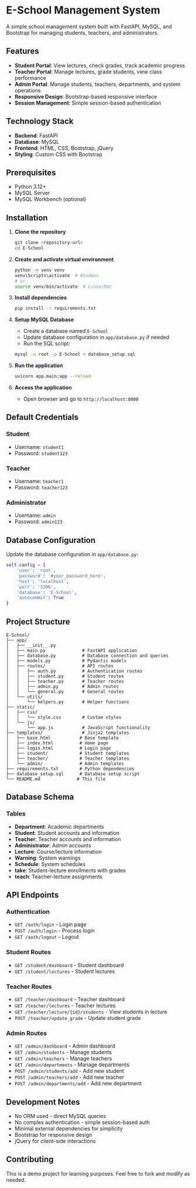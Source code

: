 # E-School Management System

A simple school management system built with FastAPI, MySQL, and Bootstrap for managing students, teachers, and administrators.

## Features

- **Student Portal**: View lectures, check grades, track academic progress
- **Teacher Portal**: Manage lectures, grade students, view class performance
- **Admin Portal**: Manage students, teachers, departments, and system operations
- **Responsive Design**: Bootstrap-based responsive interface
- **Session Management**: Simple session-based authentication

## Technology Stack

- **Backend**: FastAPI
- **Database**: MySQL
- **Frontend**: HTML, CSS, Bootstrap, jQuery
- **Styling**: Custom CSS with Bootstrap

## Prerequisites

- Python 3.12+
- MySQL Server
- MySQL Workbench (optional)

## Installation

1. **Clone the repository**
   ```bash
   git clone <repository-url>
   cd E-School
   ```

2. **Create and activate virtual environment**
   ```bash
   python -m venv venv
   venv\Scripts\activate  # Windows
   # or
   source venv/bin/activate  # Linux/Mac
   ```

3. **Install dependencies**
   ```bash
   pip install -r requirements.txt
   ```

4. **Setup MySQL Database**
   - Create a database named `E-School`
   - Update database configuration in `app/database.py` if needed
   - Run the SQL script:
   ```bash
   mysql -u root -p E-School < database_setup.sql
   ```

5. **Run the application**
   ```bash
   uvicorn app.main:app --reload
   ```

6. **Access the application**
   - Open browser and go to `http://localhost:8000`

## Default Credentials

### Student
- Username: `student1`
- Password: `student123`

### Teacher
- Username: `teacher1`
- Password: `teacher123`

### Administrator
- Username: `admin`
- Password: `admin123`

## Database Configuration

Update the database configuration in `app/database.py`:

```python
self.config = {
    'user': 'root',
    'password': '#your_password_here',
    'host': 'localhost',
    'port': '3306',
    'database': 'E-School',
    'autocommit': True
}
```

## Project Structure

```
E-School/
├── app/
│   ├── __init__.py
│   ├── main.py              # FastAPI application
│   ├── database.py          # Database connection and queries
│   ├── models.py            # Pydantic models
│   ├── routes/              # API routes
│   │   ├── auth.py          # Authentication routes
│   │   ├── student.py       # Student routes
│   │   ├── teacher.py       # Teacher routes
│   │   ├── admin.py         # Admin routes
│   │   └── general.py       # General routes
│   └── utils/
│       └── helpers.py       # Helper functions
├── static/
│   ├── css/
│   │   └── style.css        # Custom styles
│   └── js/
│       └── app.js           # JavaScript functionality
├── templates/               # Jinja2 templates
│   ├── base.html           # Base template
│   ├── index.html          # Home page
│   ├── login.html          # Login page
│   ├── student/            # Student templates
│   ├── teacher/            # Teacher templates
│   └── admin/              # Admin templates
├── requirements.txt        # Python dependencies
├── database_setup.sql      # Database setup script
└── README.md              # This file
```

## Database Schema

### Tables
- **Department**: Academic departments
- **Student**: Student accounts and information
- **Teacher**: Teacher accounts and information
- **Administrator**: Admin accounts
- **Lecture**: Course/lecture information
- **Warning**: System warnings
- **Schedule**: System schedules
- **take**: Student-lecture enrollments with grades
- **teach**: Teacher-lecture assignments

## API Endpoints

### Authentication
- `GET /auth/login` - Login page
- `POST /auth/login` - Process login
- `GET /auth/logout` - Logout

### Student Routes
- `GET /student/dashboard` - Student dashboard
- `GET /student/lectures` - Student lectures

### Teacher Routes
- `GET /teacher/dashboard` - Teacher dashboard
- `GET /teacher/lectures` - Teacher lectures
- `GET /teacher/lecture/{id}/students` - View students in lecture
- `POST /teacher/update_grade` - Update student grade

### Admin Routes
- `GET /admin/dashboard` - Admin dashboard
- `GET /admin/students` - Manage students
- `GET /admin/teachers` - Manage teachers
- `GET /admin/departments` - Manage departments
- `POST /admin/students/add` - Add new student
- `POST /admin/teachers/add` - Add new teacher
- `POST /admin/departments/add` - Add new department

## Development Notes

- No ORM used - direct MySQL queries
- No complex authentication - simple session-based auth
- Minimal external dependencies for simplicity
- Bootstrap for responsive design
- jQuery for client-side interactions

## Contributing

This is a demo project for learning purposes. Feel free to fork and modify as needed.
